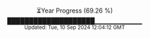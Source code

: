 <p align="center">
⏳Year Progress (69.26 %)<br>
████████████████████▁▁▁▁▁▁▁▁▁▁ <br>
<sub>Updated: Tue, 10 Sep 2024 12:04:12 GMT</sub>
</p>

